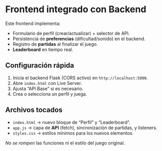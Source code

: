 # Frontend integrado con Backend

Este frontend implementa:
- Formulario de perfil (crear/actualizar) + selector de API.
- Persistencia de **preferencias** (dificultad/sonido) en el backend.
- Registro de **partidas** al finalizar el juego.
- **Leaderboard** en tiempo real.

## Configuración rápida
1. Inicia el backend Flask (CORS activo) en `http://localhost:5000`.
2. Abre `index.html` con Live Server.
3. Ajusta “API Base” si es necesario.
4. Crea o selecciona un perfil y juega.

## Archivos tocados
- `index.html` → nuevo bloque de “Perfil” y “Leaderboard”.
- `app.js` → capa de **API** (fetch), sincronización de partidas, y listeners.
- `styles.css` → estilos mínimos para los nuevos elementos.

_No se rompen_ las funciones ni el estilo del juego original.
